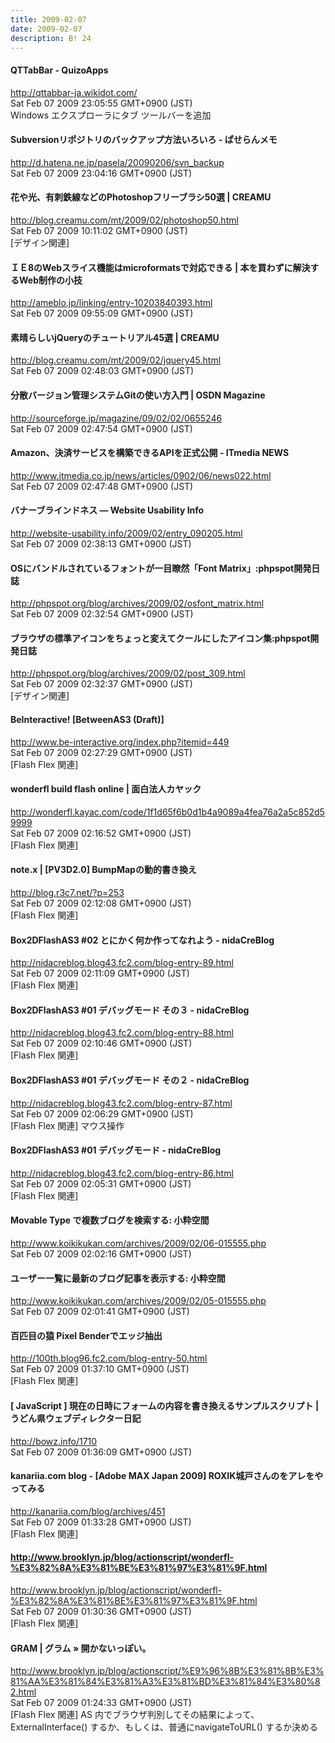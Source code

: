 ```yaml
---
title: 2009-02-07
date: 2009-02-07
description: B! 24
---
```


#### QTTabBar - QuizoApps
http://qttabbar-ja.wikidot.com/<br>
Sat Feb 07 2009 23:05:55 GMT+0900 (JST)<br>
Windows エクスプローラにタブ ツールバーを追加


#### Subversionリポジトリのバックアップ方法いろいろ - ぱせらんメモ
http://d.hatena.ne.jp/pasela/20090206/svn_backup<br>
Sat Feb 07 2009 23:04:16 GMT+0900 (JST)<br>


#### 花や光、有刺鉄線などのPhotoshopフリーブラシ50選 | CREAMU
http://blog.creamu.com/mt/2009/02/photoshop50.html<br>
Sat Feb 07 2009 10:11:02 GMT+0900 (JST)<br>
[デザイン関連]


#### ＩＥ8のWebスライス機能はmicroformatsで対応できる | 本を買わずに解決するWeb制作の小技
http://ameblo.jp/linking/entry-10203840393.html<br>
Sat Feb 07 2009 09:55:09 GMT+0900 (JST)<br>


#### 素晴らしいjQueryのチュートリアル45選 | CREAMU
http://blog.creamu.com/mt/2009/02/jquery45.html<br>
Sat Feb 07 2009 02:48:03 GMT+0900 (JST)<br>


#### 分散バージョン管理システムGitの使い方入門 | OSDN Magazine
http://sourceforge.jp/magazine/09/02/02/0655246<br>
Sat Feb 07 2009 02:47:54 GMT+0900 (JST)<br>


####  Amazon、決済サービスを構築できるAPIを正式公開 - ITmedia NEWS
http://www.itmedia.co.jp/news/articles/0902/06/news022.html<br>
Sat Feb 07 2009 02:47:48 GMT+0900 (JST)<br>


#### バナーブラインドネス — Website Usability Info
http://website-usability.info/2009/02/entry_090205.html<br>
Sat Feb 07 2009 02:38:13 GMT+0900 (JST)<br>


#### OSにバンドルされているフォントが一目瞭然「Font Matrix」:phpspot開発日誌
http://phpspot.org/blog/archives/2009/02/osfont_matrix.html<br>
Sat Feb 07 2009 02:32:54 GMT+0900 (JST)<br>


#### ブラウザの標準アイコンをちょっと変えてクールにしたアイコン集:phpspot開発日誌
http://phpspot.org/blog/archives/2009/02/post_309.html<br>
Sat Feb 07 2009 02:32:37 GMT+0900 (JST)<br>
[デザイン関連]


#### BeInteractive! [BetweenAS3 (Draft)]
http://www.be-interactive.org/index.php?itemid=449<br>
Sat Feb 07 2009 02:27:29 GMT+0900 (JST)<br>
[Flash Flex 関連]


#### wonderfl build flash online | 面白法人カヤック
http://wonderfl.kayac.com/code/1f1d65f6b0d1b4a9089a4fea76a2a5c852d59999<br>
Sat Feb 07 2009 02:16:52 GMT+0900 (JST)<br>
[Flash Flex 関連]


#### note.x  |    [PV3D2.0] BumpMapの動的書き換え
http://blog.r3c7.net/?p=253<br>
Sat Feb 07 2009 02:12:08 GMT+0900 (JST)<br>
[Flash Flex 関連]


####   Box2DFlashAS3 #02 とにかく何か作ってなれよう -           nidaCreBlog
http://nidacreblog.blog43.fc2.com/blog-entry-89.html<br>
Sat Feb 07 2009 02:11:09 GMT+0900 (JST)<br>
[Flash Flex 関連]


####   Box2DFlashAS3 #01 デバッグモード その３ -           nidaCreBlog
http://nidacreblog.blog43.fc2.com/blog-entry-88.html<br>
Sat Feb 07 2009 02:10:46 GMT+0900 (JST)<br>
[Flash Flex 関連]


####   Box2DFlashAS3 #01 デバッグモード その２ -           nidaCreBlog
http://nidacreblog.blog43.fc2.com/blog-entry-87.html<br>
Sat Feb 07 2009 02:06:29 GMT+0900 (JST)<br>
[Flash Flex 関連] マウス操作


####   Box2DFlashAS3 #01 デバッグモード -           nidaCreBlog
http://nidacreblog.blog43.fc2.com/blog-entry-86.html<br>
Sat Feb 07 2009 02:05:31 GMT+0900 (JST)<br>
[Flash Flex 関連]


#### Movable Type で複数ブログを検索する: 小粋空間
http://www.koikikukan.com/archives/2009/02/06-015555.php<br>
Sat Feb 07 2009 02:02:16 GMT+0900 (JST)<br>


#### ユーザー一覧に最新のブログ記事を表示する: 小粋空間
http://www.koikikukan.com/archives/2009/02/05-015555.php<br>
Sat Feb 07 2009 02:01:41 GMT+0900 (JST)<br>


#### 百匹目の猿 Pixel Benderでエッジ抽出
http://100th.blog96.fc2.com/blog-entry-50.html<br>
Sat Feb 07 2009 01:37:10 GMT+0900 (JST)<br>
[Flash Flex 関連]


####   [ JavaScript ] 現在の日時にフォームの内容を書き換えるサンプルスクリプト | うどん県ウェブディレクター日記
http://bowz.info/1710<br>
Sat Feb 07 2009 01:36:09 GMT+0900 (JST)<br>


#### kanariia.com blog - [Adobe MAX Japan 2009] ROXIK城戸さんのをアレをやってみる
http://kanariia.com/blog/archives/451<br>
Sat Feb 07 2009 01:33:28 GMT+0900 (JST)<br>
[Flash Flex 関連]


#### http://www.brooklyn.jp/blog/actionscript/wonderfl-%E3%82%8A%E3%81%BE%E3%81%97%E3%81%9F.html
http://www.brooklyn.jp/blog/actionscript/wonderfl-%E3%82%8A%E3%81%BE%E3%81%97%E3%81%9F.html<br>
Sat Feb 07 2009 01:30:36 GMT+0900 (JST)<br>
[Flash Flex 関連]


#### GRAM | グラム » 開かないっぽい。
http://www.brooklyn.jp/blog/actionscript/%E9%96%8B%E3%81%8B%E3%81%AA%E3%81%84%E3%81%A3%E3%81%BD%E3%81%84%E3%80%82.html<br>
Sat Feb 07 2009 01:24:33 GMT+0900 (JST)<br>
[Flash Flex 関連] AS 内でブラウザ判別してその結果によって、ExternalInterface() するか、もしくは、普通にnavigateToURL() するか決める



